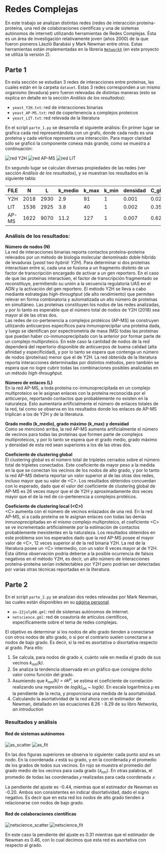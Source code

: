 # Redes Complejas

En este trabajo se analizan distintas redes (redes de interacción proteína-proteína, una red de colaboraciones científicas y una de sistemas autónomos de internet) utilizando herramientas de Redes Complejas. Ésta es un área de investigación relativamente joven (años 2000) de la que fueron pioneros László Barabási y Mark Newman entre otros. Estas herramientas están implementadas en la librería  [``NetworkX``](https://networkx.github.io/documentation/stable/index.html) (en este proyecto se utiliza la versión 2).

## Parte 1
En esta sección se estudian 3 redes de interacciones entre proteínas, las cuales están en la carpeta ``dataset``. Estas 3 redes corresponden a un mismo organismo (levadura) pero fueron relevadas de distintas maneras (esto se explica en detalle en la sección *Análisis de los resultados*):

* ``yeast_Y2H.txt``: red de interacciones binarias
* ``yeast_AP-MS.txt``: red de copertenencia a complejos proteicos
* ``yeast_LIT.txt``: red relevada de la literatura

En el script ``parte_1.py`` se desarrolla el siguiente análisis:
En primer lugar se grafica cada red representándola con un grafo, donde cada nodo es una proteína y cada vértice representa una interacción. Para mayor claridad sólo se graficó la componente conexa más grande, como se muestra a continuación:

![red Y2H](./images/red_Y2H.png)
![red AP-MS](./images/red_AP-MS.png)
![red LIT](./images/red_LIT.png)

En segundo lugar se calculan diversas propiedades de las redes (ver sección *Análisis de los resultados*), y se muestran los resultados en la siguiente tabla:

| FILE     | N        | L        | k_medio  | k_max    | k_min    | densidad | C_global | C_local  | diametro |
| ---------|----------|----------|----------|----------|----------|----------|----------|----------|--------- |
| Y2H      | 2018     | 2930     | 2.9      | 91       | 1        | 0.001    | 0.02     | 0.05     | 14       |
| LIT      | 1536     | 2925     | 3.8      | 40       | 1        | 0.002    | 0.35     | 0.29     | 19       |
| AP-MS    | 1622     | 9070     | 11.2     | 127      | 1        | 0.007    | 0.62     | 0.55     | 15       |

### Análisis de los resultados:

**Número de nodos (N)**\
La red de interacciones binarias reporta contactos proteína-proteína relevados por un método de biología molecular denominado doble híbrido de levaduras (*yeast two hybrid: Y2H*). Para determinar si dos proteínas interactúan entre sí, cada una se fusiona a un fragmento distinto de un factor de transcripción encargado de activar a un gen reportero. En el caso de que las proteínas interactúen, el factor de transcripción fragmentado se reconstituye, permitiendo su unión a la secuencia regulatoria UAS en el ADN y la activación del gen reportero. El método Y2H se lleva a cabo mediante estrategias *high-throughput* (de alto rendimiento) que permiten relevar en forma combinatoria y automatizada un alto número de proteínas en simultáneo. Las proteínas constituyen los nodos de las redes analizadas, y por lo tanto es esperable que el número total de nodos de Y2H (2018) sea mayor al de las otras dos.\
Las redes de co-pertenencia a complejos protéicos (AP-MS) se construyen utilizando anticuerpos específicos para inmunoprecipitar una proteína dada, y luego se identifican por espectrometría de masa (MS) todas las proteínas que puedan haber co-inmunoprecipitado con la anterior por formar parte de un complejo multiproteico. En este caso la cantidad de nodos de la red dependerá del repertorio disponible de anticuerpos de buena calidad (alta afinidad y especificidad), y por lo tanto se espera que contenga un número de nodos (proteínas) menor que el de Y2H. La red obtenida de la literatura reporta interacciones determinadas por distintos métodos, pero también se espera que no logre cubrir todas las combinaciones posibles analizadas en un método *high-throughput*.

**Número de enlaces (L)**\
En la red AP-MS, a toda proteína co-inmunoprecipitada en un complejo multiproteico se le asignan enlaces con la proteína reconocida por el anticuerpo, reportando contactos que probablemente no existen en la naturaleza. Esto aumentaría artificialmente el número de enlaces totales de la red, tal como se observa en los resultados donde los enlaces de AP-MS triplican a los de Y2H y de la literatura.

**Grado medio (k_medio), grado máximo (k_max) y densidad**\
Como se mencionó arriba, la red AP-MS aumenta artificialmente el número de vecinos para todas las proteínas que formen parte de complejos multiproteicos, y por lo tanto se espera que el grado medio, grado máximo y densidad de esta red sean superiores a los de las otras dos.

**Coeficiente de clustering global**\
El clustering global es el número total de tripletes cerrados sobre el número total de tripletes conectados. Este coeficiente da mayor peso a la medida en la que se conectan los vecinos de los nodos de alto grado, y por lo tanto la red AP-MS debería reportar un valor superior al de las otras dos redes, incluso mayor que su valor de \<C\>. Los resultados obtenidos concuerdan con lo esperado, dado que el valor del coeficiente de clustering global de AP-MS es 26 veces mayor que el de Y2H y aproximadamente dos veces mayor que el de la red de co-pertenencia a complejos protéicos.

**Coeficiente de clustering local (\<C\>)**\
\<C\> aumenta con el número de vecinos enlazados de una red. En la red AP-MS, si a cada proteína se le asignan enlaces con todas las demás inmunoprecipitadas en el mismo complejo multiproteico, el coeficiente \<C\> se ve incrementado artificialmente por la estimación de contactos probablemente inexistentes en la naturaleza. Los resultados obtenidos en este problema son los esperados dado que la red AP-MS posee el mayor valor de \<C\>, 12 veces superior al de la red binaria Y2H. La red de la literatura posee un \<C\> intermedio, con un valor 6 veces mayor al de Y2H. Esta última observación podría deberse a la posible ocurrencia de falsos negativos en el método Y2H, es decir, un alto número de interacciones proteína-proteína serían indetectables por Y2H pero podrían ser detectadas por varias otras técnicas reportadas en la literatura.

## Parte 2

En el script ``parte_2.py`` se analizan dos redes relevadas por Mark Newman, las cuales están disponibles en su [página personal](http://www-personal.umich.edu/~mejn/netdata/).
* ``as-22july06.gml``: red de sistemas autónomos de internet.
* ``netscience.gml``: red de coautoría de artículos científicos, específicamente sobre el tema de redes complejas.

El objetivo es determinar si los nodos de alto grado tienden a conectarse con otros nodos de alto grado, o si por el contrario suelen conectarse a nodos de bajo grado. Es decir, si la red es asortativa o disortativa respecto al grado. Para ello:
1. Se calcula, para nodos de grado *𝑘*, cuánto vale en media el grado de sus vecinos *k<sub>nm</sub>(k)*.
2. Se analiza la tendencia observada en un gráfico que consigne dicho valor como función del grado.
3. Asumiendo que *k<sub>nm</sub>(k) = ak<sup>&mu;</sup>*, se estima el coeficiente de correlación realizando una regresión de *log(k)<sub>nn</sub> ~ log(k)*. En escala logarítmica *&mu;* es la pendiente de la recta, y proporciona una medida de la asortatividad.
4. Calculando la asortatividad de la red ahora con el estimador de Newman, detallado en las ecuaciones 8.26 - 8.29 de su libro *Networks, an introduction*

### Resultados y análisis
#### Red de sistemas autónomos
![as_scatter](./images/as_scatter.png) ![as_fit](./images/as_fit.png)

En las dos figuras superiores se observa lo siguiente: cada punto azul es un nodo. En la coordenada *𝑥* está su grado, y en la coordenada 𝑦 el promedio de los grados de todos sus vecinos. En rojo se muestra el promedio del grado medio de los vecinos para cada grado (*𝑘<sub>nm</sub>*). En otras palabras, el promedio de todas las coordenadas *𝑦* realizadas para cada coordenada *𝑥*.

La pendiente del ajuste es -0.44, mientras que el estimador de Newman es -0.20. Ambos son consistentes en indicar disortatividad, dado el signo negativo. Es decir que en esta red los nodos de alto grado tienden a relacionarse con nodos de bajo grado.

#### Red de colaboraciones científicas
![netscience_scatter](./images/netscience_scatter.png) ![netscience_fit](./images/netscience_fit.png)

En este caso la pendiente del ajuste es 0.31 mientras que el estimador de Newman es 0.46, con lo cual decimos que esta red es asortativa con respecto al grado.
